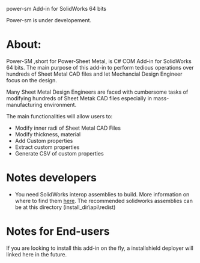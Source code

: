 power-sm Add-in for SolidWorks 64 bits

Power-sm is under developement.

# About:

Power-SM ,short for Power-Sheet Metal, is C# COM Add-in for SolidWorks 64 bits.
The main purpose of this add-in to perform tedious operations over hundreds of Sheet Metal CAD files and let Mechancial Design Engineer focus on the design.

Many Sheet Metal Design Engineers are faced with cumbersome tasks of modifying hundreds of Sheet Metak CAD files especially in mass-manufacturing environment.

The main functionalities will allow users to:

- Modify inner radi of Sheet Metal CAD Files
- Modify thickness, material
- Add Custom properties
- Extract custom properties
- Generate CSV of custom properties


# Notes developers

- You need SolidWorks interop assemblies to build. More information on where to find them <a href="http://help.solidworks.com/2015/English/api/sldworksapiprogguide/Welcome.htm"> here</a>. The recommended solidworks assemblies can be at this directory (install_dir\api\redist)

# Notes for End-users

If you are looking to install this add-in on the fly, a installshield deployer will linked here in the future.
